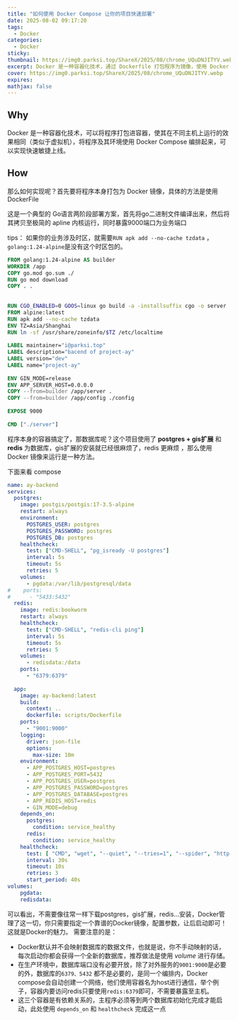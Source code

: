 ```yaml
---
title: "如何使用 Docker Compose 让你的项目快速部署"
date: 2025-08-02 09:17:20
tags:
  - Docker
categories:
  - Docker
sticky: 
thumbnail: https://img0.parksi.top/ShareX/2025/08/chrome_UQuDNJITYV.webp
excerpt: Docker 是一种容器化技术，通过 Dockerfile 打包程序为镜像，使用 Docker Compose 编排程序与数据库（如 Postgres 和 Redis），实现快速部署和一致运行环境，简化开发与上线流程。
cover: https://img0.parksi.top/ShareX/2025/08/chrome_UQuDNJITYV.webp
expires: 
mathjax: false
---
```

## Why
Docker 是一种容器化技术，可以将程序打包进容器，使其在不同主机上运行的效果相同（类似于虚拟机），将程序及其环境使用 Docker Compose 编排起来，可以实现快速敏捷上线。

## How
那么如何实现呢？首先要将程序本身打包为 Docker 镜像，具体的方法是使用 DockerFile

这是一个典型的 Go语言两阶段部署方案，首先将go二进制文件编译出来，然后将其拷贝至极简的  apline 内核运行，同时暴露9000端口为业务端口

tips： 如果你的业务涉及时区，就需要`RUN apk add --no-cache tzdata` ，`golang:1.24-alpine`是没有这个时区包的。
```dockerfile
FROM golang:1.24-alpine AS builder  
WORKDIR /app  
COPY go.mod go.sum ./  
RUN go mod download  
COPY . .  
  
  
RUN CGO_ENABLED=0 GOOS=linux go build -a -installsuffix cgo -o server ./cmd/server  
FROM alpine:latest  
RUN apk add --no-cache tzdata  
ENV TZ=Asia/Shanghai  
RUN ln -sf /usr/share/zoneinfo/$TZ /etc/localtime  
  
LABEL maintainer="i@parksi.top"  
LABEL description="bacend of project-ay"  
LABEL version="dev"  
LABEL name="project-ay"  
  
ENV GIN_MODE=release  
ENV APP_SERVER_HOST=0.0.0.0  
COPY --from=builder /app/server .  
COPY --from=builder /app/config ./config  
  
EXPOSE 9000  
  
CMD ["./server"]
```

程序本身的容器搞定了，那数据库呢？这个项目使用了 **postgres + gis扩展** 和 **redis** 为数据库，gis扩展的安装就已经很麻烦了，redis 更麻烦 ，那么使用 Docker 镜像来运行是一种方法。

下面来看 compose
```yaml
name: ay-backend  
services:  
  postgres:  
    image: postgis/postgis:17-3.5-alpine  
    restart: always  
    environment:  
      POSTGRES_USER: postgres  
      POSTGRES_PASSWORD: postgres  
      POSTGRES_DB: postgres  
    healthcheck:  
      test: ["CMD-SHELL", "pg_isready -U postgres"]  
      interval: 5s  
      timeout: 5s  
      retries: 5  
    volumes:  
      - pgdata:/var/lib/postgresql/data  
#    ports:  
#      - "5433:5432"  
  redis:  
    image: redis:bookworm  
    restart: always  
    healthcheck:  
      test: ["CMD-SHELL", "redis-cli ping"]  
      interval: 5s  
      timeout: 5s  
      retries: 5  
    volumes:  
      - redisdata:/data  
    ports:  
      - "6379:6379"  
  
  app:  
    image: ay-backend:latest  
    build:  
      context: ..  
      dockerfile: scripts/Dockerfile  
    ports:  
      - "9001:9000"  
    logging:  
      driver: json-file  
      options:  
        max-size: 10m  
    environment:  
      - APP_POSTGRES_HOST=postgres  
      - APP_POSTGRES_PORT=5432  
      - APP_POSTGRES_USER=postgres  
      - APP_POSTGRES_PASSWORD=postgres  
      - APP_POSTGRES_DATABASE=postgres  
      - APP_REDIS_HOST=redis  
      - GIN_MODE=debug  
    depends_on:  
      postgres:  
        condition: service_healthy  
      redis:  
        condition: service_healthy  
    healthcheck:  
      test: [ "CMD", "wget", "--quiet", "--tries=1", "--spider", "http://localhost:9000/api/v1/health" ]  
      interval: 30s  
      timeout: 10s  
      retries: 3  
      start_period: 40s  
volumes:  
    pgdata:  
    redisdata:
```

可以看出，不需要像往常一样下载postgres，gis扩展，redis...安装，Docker管理了这一切，你只需要指定一个靠谱的Docker镜像，配置参数，让后启动即可！这就是Docker的魅力。
需要注意的是：
- Docker默认并不会映射数据库的数据文件，也就是说，你不手动映射的话，每次启动你都会获得一个全新的数据库，推荐做法是使用 *volume* 进行存储。
- 在生产环境中，数据库端口没有必要开放，除了对外服务的`9001:9000`是必要的外，数据库的`6379、5432` 都不是必要的，是同一个编排内，Docker compose会自动创建一个网络，他们使用容器名为host进行通信，举个例子，容器内要访问redis只要使用`redis:6379`即可，不需要暴露至主机。
- 这三个容器是有依赖关系的，主程序必须等到两个数据库初始化完成才能启动，此处使用 `depends_on` 和 `healthcheck` 完成这一点

